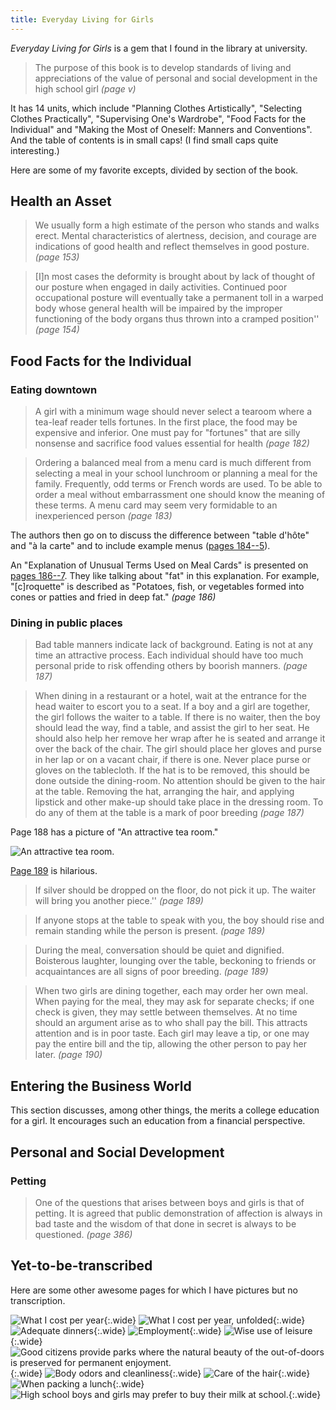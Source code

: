 ```yaml
---
title: Everyday Living for Girls
---
```

*Everyday Living for Girls* is a gem that I found in the library at university.

<!--
@book{vanduzer,
	title={Everyday Living for Girls: A Textbook in Personal Regimen},
	author={Adelaide Laura van Duzer and Edna M. Andrix and Ethelwyn L. Bobenmyer and E. Maude Hawkins and Mary E. Hemmersbaugh and Elsa P. Page},
	editor={Benjamin R. Andrews},
	publisher={J. B. Lippincott Company},
	address={Chicago},
	year=1936
}
-->

> The purpose of this book is to develop standards of living and appreciations of the value of personal and social development in the high school girl *(page v)*

It has 14 units, which include "Planning Clothes Artistically", "Selecting Clothes Practically", "Supervising One's Wardrobe", "Food Facts for the Individual" and "Making the Most of Oneself: Manners and Conventions".
And the table of contents is in small caps! (I find small caps quite interesting.)

Here are some of my favorite excepts, divided by section of the book.

## Health an Asset
> We usually form a high estimate of the person who stands and walks erect. Mental characteristics of alertness, decision, and courage are indications of good health and reflect themselves in good posture. *(page 153)*

> [I]n most cases the deformity is brought about by lack of thought of our posture when engaged in daily activities. Continued poor occupational posture will eventually take a permanent toll in a warped body whose general health will be impaired by the improper functioning of the body organs thus thrown into a cramped position'' *(page 154)*

## Food Facts for the Individual

### Eating downtown

> A girl with a minimum wage should never select a tearoom where a tea-leaf reader tells fortunes.
> In the first place, the food may be expensive and inferior.
> One must pay for "fortunes" that are silly nonsense and sacrifice food values essential for health *(page 182)*

> Ordering a balanced meal from a menu card is much different from selecting a meal in your school lunchroom or planning a  meal for the family.
> Frequently, odd terms or French words are used. To be able to order a meal without embarrassment one should know the meaning of these terms.
> A menu card may seem very formidable to an inexperienced person *(page 183)*

The authors then go on to discuss the difference between "table d'hôte" and "à la carte" and to include example menus ([pages 184--5](pictures/IMG_4346.JPG)).

An "Explanation of Unusual Terms Used on Meal Cards" is presented on [pages 186--7](pictures/IMG_4345.JPG).
They like talking about "fat" in this explanation. For example, "[c]roquette" is described as
"Potatoes, fish, or vegetables formed into cones or patties and fried in deep fat." *(page 186)*

### Dining in public places
> Bad table manners indicate lack of background. Eating is not at any time an attractive process. Each individual should have too much personal pride to risk offending others by boorish manners. *(page 187)*

> When dining in a restaurant or a hotel, wait at the entrance for the head waiter to escort you to a seat.
If a boy and a girl are together, the girl follows the waiter to a table.
If there is no waiter, then the boy should lead the way, find a table, and assist the girl to her seat.
He should also help her remove her wrap after he is seated and arrange it over the back of the chair.
The girl should place her gloves and purse in her lap or on a vacant chair, if there is one.
Never place purse or gloves on the tablecloth.
If the hat is to be removed, this should be done outside the dining-room.
No attention should be given to the hair at the table.
Removing the hat, arranging the hair, and applying lipstick and other make-up should take place in the dressing room.
To do any of them at the table is a mark of poor breeding *(page 187)*

Page 188 has a picture of "An attractive tea room."

![An attractive tea room.](pictures/IMG_4344.JPG)

[Page 189](pictures/IMG_4355.JPG) is hilarious.

> If silver should be dropped on the floor, do not pick it up. The waiter will bring you another piece.'' *(page 189)*

> If anyone stops at the table to speak with you, the boy should rise and remain standing while the person is present. *(page 189)*

> During the meal, conversation should be quiet and dignified.
> Boisterous laughter, lounging over the table, beckoning to friends or acquaintances are all signs of poor breeding. *(page 189)*

> When two girls are dining together, each may order her own meal.
When paying for the meal, they may ask for separate checks;
if one check is given, they may settle between themselves.
At no time should an argument arise as to who shall pay the bill.
This attracts attention and is in poor taste.
Each girl may leave a tip, or one may pay the entire bill and the tip,
allowing the other person to pay her later. *(page 190)*

## Entering the Business World
This section discusses, among other things, the merits a college education for a girl.
It encourages such an education from a financial perspective.

## Personal and Social Development
### Petting
> One of the questions that arises between boys and girls is that of petting.
It is agreed that public demonstration of affection is always in bad taste and the wisdom of that done in secret is always to be questioned. *(page 386)*

## Yet-to-be-transcribed
Here are some other awesome pages for which I have pictures but no transcription.

![What I cost per year](pictures/IMG_4342.JPG){:.wide}
![What I cost per year, unfolded](pictures/IMG_4343.JPG){:.wide}
![Adequate dinners](pictures/IMG_4347.JPG){:.wide}
![Employment](pictures/IMG_4348.JPG){:.wide}
![Wise use of leisure](pictures/IMG_4351.JPG){:.wide}
![Good citizens provide parks where the natural beauty of the out-of-doors is preserved for permanent enjoyment.](pictures/IMG_4352.JPG){:.wide}
![Body odors and cleanliness](pictures/IMG_4353.JPG){:.wide}
![Care of the hair](pictures/IMG_4354.JPG){:.wide}
![When packing a lunch](pictures/IMG_4356.JPG){:.wide}
![High school boys and girls may prefer to buy their milk at school.](pictures/IMG_4357.JPG){:.wide}
